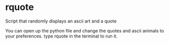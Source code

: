 # rquote
Script that randomly displays an ascii art and a quote

You can open up the python file and change the quotes and ascii animals to your preferences.
type rquote in the terminal to run it.
